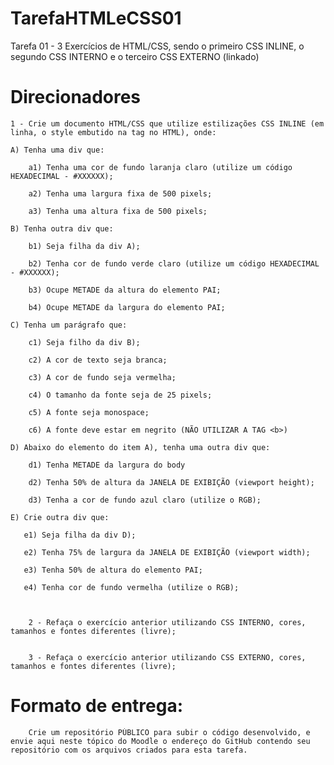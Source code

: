 # TarefaHTMLeCSS01
Tarefa 01 - 3 Exercícios de HTML/CSS, sendo o primeiro CSS INLINE, o segundo CSS INTERNO e o terceiro CSS EXTERNO (linkado)

# Direcionadores

    1 - Crie um documento HTML/CSS que utilize estilizações CSS INLINE (em linha, o style embutido na tag no HTML), onde:

    A) Tenha uma div que:

        a1) Tenha uma cor de fundo laranja claro (utilize um código HEXADECIMAL - #XXXXXX);

        a2) Tenha uma largura fixa de 500 pixels;

        a3) Tenha uma altura fixa de 500 pixels;

    B) Tenha outra div que:

        b1) Seja filha da div A);

        b2) Tenha cor de fundo verde claro (utilize um código HEXADECIMAL - #XXXXXX);

        b3) Ocupe METADE da altura do elemento PAI;

        b4) Ocupe METADE da largura do elemento PAI;

    C) Tenha um parágrafo que:

        c1) Seja filho da div B);

        c2) A cor de texto seja branca;

        c3) A cor de fundo seja vermelha;

        c4) O tamanho da fonte seja de 25 pixels;

        c5) A fonte seja monospace;

        c6) A fonte deve estar em negrito (NÃO UTILIZAR A TAG <b>)

    D) Abaixo do elemento do item A), tenha uma outra div que:

        d1) Tenha METADE da largura do body

        d2) Tenha 50% de altura da JANELA DE EXIBIÇÃO (viewport height);

        d3) Tenha a cor de fundo azul claro (utilize o RGB);

    E) Crie outra div que:

       e1) Seja filha da div D);

       e2) Tenha 75% de largura da JANELA DE EXIBIÇÃO (viewport width);

       e3) Tenha 50% de altura do elemento PAI;

       e4) Tenha cor de fundo vermelha (utilize o RGB);



        2 - Refaça o exercício anterior utilizando CSS INTERNO, cores, tamanhos e fontes diferentes (livre);


        3 - Refaça o exercício anterior utilizando CSS EXTERNO, cores, tamanhos e fontes diferentes (livre);




 # Formato de entrega:

        Crie um repositório PÚBLICO para subir o código desenvolvido, e envie aqui neste tópico do Moodle o endereço do GitHub contendo seu repositório com os arquivos criados para esta tarefa.



